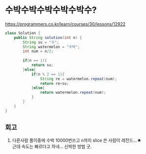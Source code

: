 # 수박수박수박수박수박수?

https://programmers.co.kr/learn/courses/30/lessons/12922

```java
class Solution {
    public String solution(int n) {    
        String su = "수";
        String watermelon = "수박";
        int num = n/2;
        
        if(n == 1){
            return su;
        }else{
            if(n % 2 == 1){
                String re = watermelon.repeat(num);
                return re+su;
            }else{
                return watermelon.repeat(num);
            }
        }
    }
}
```

## 회고

1. 다른사람 풀이중에 수박 10000번쓰고 n까지 slice 쓴 사람이 레전드...★   
근데 속도는 빠르다고 하네... 신박한 방법 굿.

